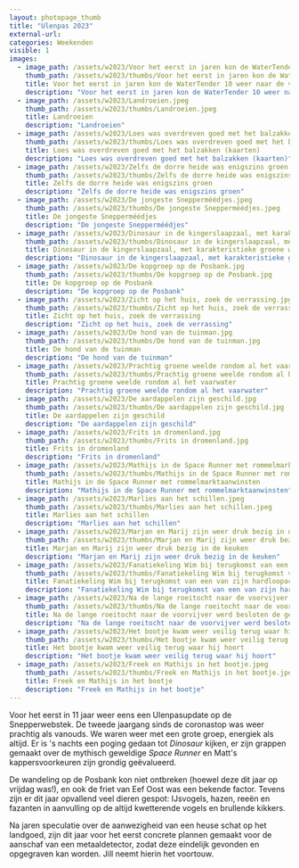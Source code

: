 ```yaml
---
layout: photopage_thumb
title: "Ulenpas 2023"
external-url:
categories: Weekenden
visible: 1
images:
  - image_path: /assets/w2023/Voor het eerst in jaren kon de WaterTender 10 weer naar de vijver naviferen.jpeg
    thumb_path: /assets/w2023/thumbs/Voor het eerst in jaren kon de WaterTender 10 weer naar de vijver naviferen.jpeg
    title: Voor het eerst in jaren kon de WaterTender 10 weer naar de vijver naviferen
    description: "Voor het eerst in jaren kon de WaterTender 10 weer naar de vijver naviferen"
  - image_path: /assets/w2023/Landroeien.jpeg
    thumb_path: /assets/w2023/thumbs/Landroeien.jpeg
    title: Landroeien
    description: "Landroeien"
  - image_path: /assets/w2023/Loes was overdreven goed met het balzakken (kaarten).jpeg
    thumb_path: /assets/w2023/thumbs/Loes was overdreven goed met het balzakken (kaarten).jpeg
    title: Loes was overdreven goed met het balzakken (kaarten)
    description: "Loes was overdreven goed met het balzakken (kaarten)"
  - image_path: /assets/w2023/Zelfs de dorre heide was enigszins groen.jpeg
    thumb_path: /assets/w2023/thumbs/Zelfs de dorre heide was enigszins groen.jpeg
    title: Zelfs de dorre heide was enigszins groen
    description: "Zelfs de dorre heide was enigszins groen"
  - image_path: /assets/w2023/De jongeste Snepperméédjes.jpeg
    thumb_path: /assets/w2023/thumbs/De jongeste Snepperméédjes.jpeg
    title: De jongeste Snepperméédjes
    description: "De jongeste Snepperméédjes"
  - image_path: /assets/w2023/Dinosaur in de kingerslaapzaal, met karakteristieke groene waas.jpg
    thumb_path: /assets/w2023/thumbs/Dinosaur in de kingerslaapzaal, met karakteristieke groene waas.jpg
    title: Dinosaur in de kingerslaapzaal, met karakteristieke groene waas
    description: "Dinosaur in de kingerslaapzaal, met karakteristieke groene waas"
  - image_path: /assets/w2023/De kopgroep op de Posbank.jpg
    thumb_path: /assets/w2023/thumbs/De kopgroep op de Posbank.jpg
    title: De kopgroep op de Posbank
    description: "De kopgroep op de Posbank"
  - image_path: /assets/w2023/Zicht op het huis, zoek de verrassing.jpg
    thumb_path: /assets/w2023/thumbs/Zicht op het huis, zoek de verrassing.jpg
    title: Zicht op het huis, zoek de verrassing
    description: "Zicht op het huis, zoek de verrassing"
  - image_path: /assets/w2023/De hond van de tuinman.jpg
    thumb_path: /assets/w2023/thumbs/De hond van de tuinman.jpg
    title: De hond van de tuinman
    description: "De hond van de tuinman"
  - image_path: /assets/w2023/Prachtig groene weelde rondom al het vaarwater.jpg
    thumb_path: /assets/w2023/thumbs/Prachtig groene weelde rondom al het vaarwater.jpg
    title: Prachtig groene weelde rondom al het vaarwater
    description: "Prachtig groene weelde rondom al het vaarwater"
  - image_path: /assets/w2023/De aardappelen zijn geschild.jpg
    thumb_path: /assets/w2023/thumbs/De aardappelen zijn geschild.jpg
    title: De aardappelen zijn geschild
    description: "De aardappelen zijn geschild"
  - image_path: /assets/w2023/Frits in dromenland.jpg
    thumb_path: /assets/w2023/thumbs/Frits in dromenland.jpg
    title: Frits in dromenland
    description: "Frits in dromenland"
  - image_path: /assets/w2023/Mathijs in de Space Runner met rommelmarktaanwinsten.jpg
    thumb_path: /assets/w2023/thumbs/Mathijs in de Space Runner met rommelmarktaanwinsten.jpg
    title: Mathijs in de Space Runner met rommelmarktaanwinsten
    description: "Mathijs in de Space Runner met rommelmarktaanwinsten"
  - image_path: /assets/w2023/Marlies aan het schillen.jpeg
    thumb_path: /assets/w2023/thumbs/Marlies aan het schillen.jpeg
    title: Marlies aan het schillen
    description: "Marlies aan het schillen"
  - image_path: /assets/w2023/Marjan en Marij zijn weer druk bezig in de keuken.jpeg
    thumb_path: /assets/w2023/thumbs/Marjan en Marij zijn weer druk bezig in de keuken.jpeg
    title: Marjan en Marij zijn weer druk bezig in de keuken
    description: "Marjan en Marij zijn weer druk bezig in de keuken"
  - image_path: /assets/w2023/Fanatiekeling Wim bij terugkomst van een van zijn hardloopacties.jpeg
    thumb_path: /assets/w2023/thumbs/Fanatiekeling Wim bij terugkomst van een van zijn hardloopacties.jpeg
    title: Fanatiekeling Wim bij terugkomst van een van zijn hardloopacties
    description: "Fanatiekeling Wim bij terugkomst van een van zijn hardloopacties"
  - image_path: /assets/w2023/Na de lange roeitocht naar de voorvijver werd besloten de gemakkelijke weg terug te nemen.jpeg
    thumb_path: /assets/w2023/thumbs/Na de lange roeitocht naar de voorvijver werd besloten de gemakkelijke weg terug te nemen.jpeg
    title: Na de lange roeitocht naar de voorvijver werd besloten de gemakkelijke weg terug te nemen
    description: "Na de lange roeitocht naar de voorvijver werd besloten de gemakkelijke weg terug te nemen"
  - image_path: /assets/w2023/Het bootje kwam weer veilig terug waar hij hoort.jpeg
    thumb_path: /assets/w2023/thumbs/Het bootje kwam weer veilig terug waar hij hoort.jpeg
    title: Het bootje kwam weer veilig terug waar hij hoort
    description: "Het bootje kwam weer veilig terug waar hij hoort"
  - image_path: /assets/w2023/Freek en Mathijs in het bootje.jpeg
    thumb_path: /assets/w2023/thumbs/Freek en Mathijs in het bootje.jpeg
    title: Freek en Mathijs in het bootje
    description: "Freek en Mathijs in het bootje"
---
```


Voor het eerst in 11 jaar weer eens een Ulenpasupdate op de Snepperwebstek. De tweede jaargang sinds de coronastop was weer prachtig als vanouds. We waren weer met een grote groep, energiek als altijd. Er is 's nachts een poging gedaan tot _Dinosaur_ kijken, er zijn grappen gemaakt over de mythisch geweldige _Space Runner_ en Matt's kappersvoorkeuren zijn grondig geëvalueerd.

De wandeling op de Posbank kon niet ontbreken (hoewel deze dit jaar op vrijdag was!), en ook de friet van Eef Oost was een bekende factor. Tevens zijn er dit jaar opvallend veel dieren gespot: IJsvogels, hazen, reeën en fazanten in aanvulling op de altijd kwetterende vogels en brullende kikkers.

Na jaren speculatie over de aanwezigheid van een heuse schat op het landgoed, zijn dit jaar voor het eerst concrete plannen gemaakt voor de aanschaf van een metaaldetector, zodat deze eindelijk gevonden en opgegraven kan worden. Jill neemt hierin het voortouw.

